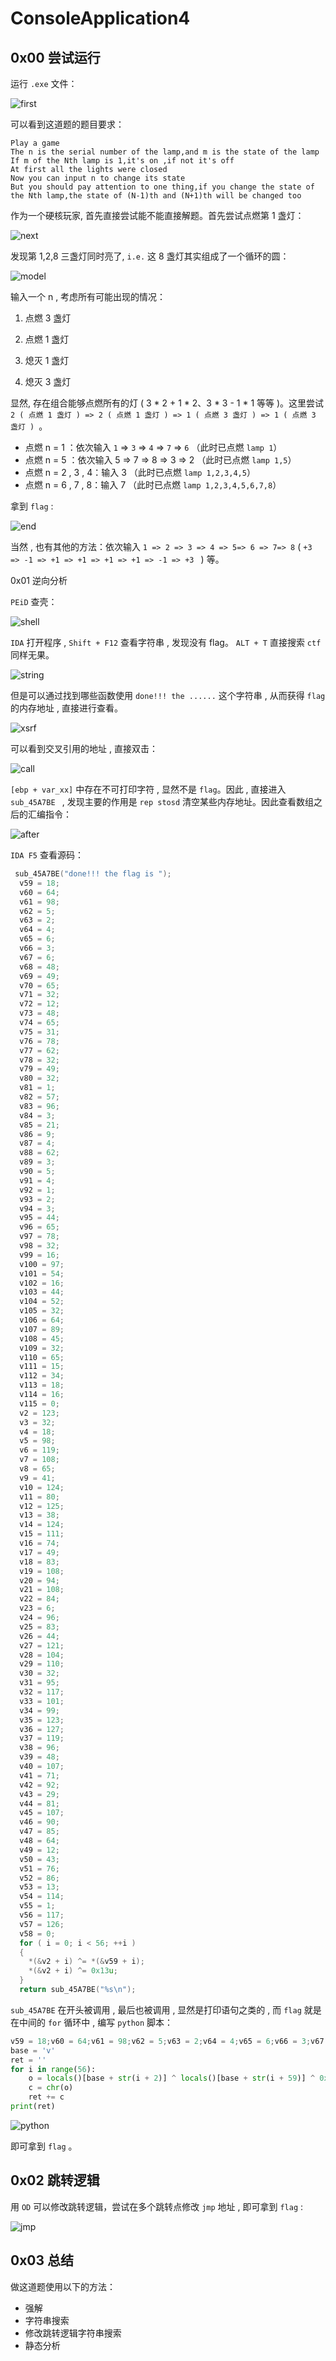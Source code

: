 # ConsoleApplication4

## 0x00 尝试运行

运行 `.exe` 文件：

![first](image/first.jpg)

可以看到这道题的题目要求：

```
Play a game
The n is the serial number of the lamp,and m is the state of the lamp
If m of the Nth lamp is 1,it's on ,if not it's off
At first all the lights were closed
Now you can input n to change its state
But you should pay attention to one thing,if you change the state of the Nth lamp,the state of (N-1)th and (N+1)th will be changed too
```

作为一个硬核玩家, 首先直接尝试能不能直接解题。首先尝试点燃第 1 盏灯：

![next](image/next.jpg)

发现第 1,2,8 三盏灯同时亮了, `i.e.` 这 8 盏灯其实组成了一个循环的圆：

![model](image/model.jpg)

输入一个 n , 考虑所有可能出现的情况：

1. 点燃 3 盏灯 

2. 点燃 1 盏灯

3. 熄灭 1 盏灯

4. 熄灭 3 盏灯

显然, 存在组合能够点燃所有的灯 ( 3 * 2 + 1 * 2、3 * 3 - 1 * 1 等等 )。这里尝试 `2 ( 点燃 1 盏灯 ) => 2 ( 点燃 1 盏灯 ) => 1 ( 点燃 3 盏灯 ) => 1 ( 点燃 3 盏灯 ) `。

- 点燃  n = 1 ：依次输入 `1` => `3` => `4` => `7` => `6` （此时已点燃 `lamp 1`）
- 点燃  n = 5 ：依次输入 5 => 7 => 8 => 3 => 2 （此时已点燃 `lamp 1,5`）
- 点燃 n = 2 , 3 , 4：输入 3 （此时已点燃 `lamp 1,2,3,4,5`）
- 点燃 n = 6 , 7 , 8：输入 7  （此时已点燃 `lamp 1,2,3,4,5,6,7,8`）

拿到 `flag` :

![end](image/end.jpg)

当然 , 也有其他的方法：依次输入 `1 => 2 => 3 => 4 => 5=> 6 => 7=> 8` ( `+3 => -1 => +1 => +1 => +1 => +1 => -1 => +3 ` )  等。



0x01 逆向分析

`PEiD`  查壳：

![shell](image/shell.jpg)

`IDA` 打开程序 , `Shift + F12` 查看字符串 , 发现没有 flag。 `ALT + T` 直接搜索 `ctf` 同样无果。

![string](image/string.jpg)

但是可以通过找到哪些函数使用 `done!!! the ......` 这个字符串 , 从而获得 `flag` 的内存地址 , 直接进行查看。

![xsrf](image/xsrf.jpg)

可以看到交叉引用的地址 , 直接双击：

 ![call](image/call.jpg)

`[ebp + var_xx]` 中存在不可打印字符 , 显然不是 `flag`。因此 , 直接进入 `sub_45A7BE ` , 发现主要的作用是 `rep stosd` 清空某些内存地址。因此查看数组之后的汇编指令：

![after](image/after.jpg)

`IDA F5` 查看源码：

```c
 sub_45A7BE("done!!! the flag is ");
  v59 = 18;
  v60 = 64;
  v61 = 98;
  v62 = 5;
  v63 = 2;
  v64 = 4;
  v65 = 6;
  v66 = 3;
  v67 = 6;
  v68 = 48;
  v69 = 49;
  v70 = 65;
  v71 = 32;
  v72 = 12;
  v73 = 48;
  v74 = 65;
  v75 = 31;
  v76 = 78;
  v77 = 62;
  v78 = 32;
  v79 = 49;
  v80 = 32;
  v81 = 1;
  v82 = 57;
  v83 = 96;
  v84 = 3;
  v85 = 21;
  v86 = 9;
  v87 = 4;
  v88 = 62;
  v89 = 3;
  v90 = 5;
  v91 = 4;
  v92 = 1;
  v93 = 2;
  v94 = 3;
  v95 = 44;
  v96 = 65;
  v97 = 78;
  v98 = 32;
  v99 = 16;
  v100 = 97;
  v101 = 54;
  v102 = 16;
  v103 = 44;
  v104 = 52;
  v105 = 32;
  v106 = 64;
  v107 = 89;
  v108 = 45;
  v109 = 32;
  v110 = 65;
  v111 = 15;
  v112 = 34;
  v113 = 18;
  v114 = 16;
  v115 = 0;
  v2 = 123;
  v3 = 32;
  v4 = 18;
  v5 = 98;
  v6 = 119;
  v7 = 108;
  v8 = 65;
  v9 = 41;
  v10 = 124;
  v11 = 80;
  v12 = 125;
  v13 = 38;
  v14 = 124;
  v15 = 111;
  v16 = 74;
  v17 = 49;
  v18 = 83;
  v19 = 108;
  v20 = 94;
  v21 = 108;
  v22 = 84;
  v23 = 6;
  v24 = 96;
  v25 = 83;
  v26 = 44;
  v27 = 121;
  v28 = 104;
  v29 = 110;
  v30 = 32;
  v31 = 95;
  v32 = 117;
  v33 = 101;
  v34 = 99;
  v35 = 123;
  v36 = 127;
  v37 = 119;
  v38 = 96;
  v39 = 48;
  v40 = 107;
  v41 = 71;
  v42 = 92;
  v43 = 29;
  v44 = 81;
  v45 = 107;
  v46 = 90;
  v47 = 85;
  v48 = 64;
  v49 = 12;
  v50 = 43;
  v51 = 76;
  v52 = 86;
  v53 = 13;
  v54 = 114;
  v55 = 1;
  v56 = 117;
  v57 = 126;
  v58 = 0;
  for ( i = 0; i < 56; ++i )
  {
    *(&v2 + i) ^= *(&v59 + i);
    *(&v2 + i) ^= 0x13u;
  }
  return sub_45A7BE("%s\n");
```

`sub_45A7BE` 在开头被调用 , 最后也被调用 , 显然是打印语句之类的 , 而 `flag` 就是在中间的 `for` 循环中 , 编写 `python` 脚本：

```python
v59 = 18;v60 = 64;v61 = 98;v62 = 5;v63 = 2;v64 = 4;v65 = 6;v66 = 3;v67 = 6;v68 = 48;v69 = 49;v70 = 65;v71 = 32;v72 = 12;v73 = 48;v74 = 65;v75 = 31;v76 = 78;v77 = 62;v78 = 32;v79 = 49;v80 = 32;v81 = 1;v82 = 57;v83 = 96;v84 = 3;v85 = 21;v86 = 9;v87 = 4;v88 = 62;v89 = 3;v90 = 5;v91 = 4;v92 = 1;v93 = 2;v94 = 3;v95 = 44;v96 = 65;v97 = 78;v98 = 32;v99 = 16;v100 = 97;v101 = 54;v102 = 16;v103 = 44;v104 = 52;v105 = 32;v106 = 64;v107 = 89;v108 = 45;v109 = 32;v110 = 65;v111 = 15;v112 = 34;v113 = 18;v114 = 16;v115 = 0;v2 = 123;v3 = 32;v4 = 18;v5 = 98;v6 = 119;v7 = 108;v8 = 65;v9 = 41;v10 = 124;v11 = 80;v12 = 125;v13 = 38;v14 = 124;v15 = 111;v16 = 74;v17 = 49;v18 = 83;v19 = 108;v20 = 94;v21 = 108;v22 = 84;v23 = 6;v24 = 96;v25 = 83;v26 = 44;v27 = 121;v28 = 104;v29 = 110;v30 = 32;v31 = 95;v32 = 117;v33 = 101;v34 = 99;v35 = 123;v36 = 127;v37 = 119;v38 = 96;v39 = 48;v40 = 107;v41 = 71;v42 = 92;v43 = 29;v44 = 81;v45 = 107;v46 = 90;v47 = 85;v48 = 64;v49 = 12;v50 = 43;v51 = 76;v52 = 86;v53 = 13;v54 = 114;v55 = 1;v56 = 117;v57 = 126;v58 = 0;
base = 'v'
ret = ''
for i in range(56):
    o = locals()[base + str(i + 2)] ^ locals()[base + str(i + 59)] ^ 0x13
    c = chr(o)
    ret += c
print(ret)
```

![python](image/python.jpg)

即可拿到 `flag` 。



## 0x02 跳转逻辑

用 `OD` 可以修改跳转逻辑，尝试在多个跳转点修改 `jmp` 地址 , 即可拿到 `flag` :

![jmp](image/jmp.jpg)



## 0x03 总结

做这道题使用以下的方法：

- 强解
- 字符串搜索
- 修改跳转逻辑字符串搜索
- 静态分析















